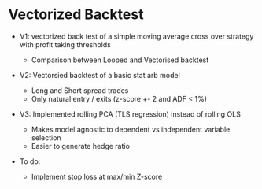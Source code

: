 # Vectorized Backtest

   - V1: vectorized back test of a simple moving average cross over strategy with profit taking thresholds
        - Comparison between Looped and Vectorised backtest 


   - V2: Vectorsied backtest of a basic stat arb model
        - Long and Short spread trades
        - Only natural entry / exits (z-score +- 2 and ADF < 1%)


   - V3: Implemented rolling PCA (TLS regression) instead of rolling OLS
        - Makes model agnostic to dependent vs independent variable selection 
        - Easier to generate hedge ratio
   
   - To do: 
        - Implement stop loss at max/min Z-score
